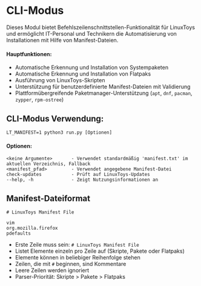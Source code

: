 # CLI-Modus

Dieses Modul bietet Befehlszeilenschnittstellen-Funktionalität für LinuxToys und ermöglicht IT-Personal 
und Technikern die Automatisierung von Installationen mit Hilfe von Manifest-Dateien.

#### Hauptfunktionen:
- Automatische Erkennung und Installation von Systempaketen
- Automatische Erkennung und Installation von Flatpaks
- Ausführung von LinuxToys-Skripten
- Unterstützung für benutzerdefinierte Manifest-Dateien mit Validierung
- Plattformübergreifende Paketmanager-Unterstützung (`apt`, `dnf`, `pacman`, `zypper`, `rpm-ostree`)

## CLI-Modus Verwendung:
```
LT_MANIFEST=1 python3 run.py [Optionen]
```

#### Optionen:
    <keine Argumente>       - Verwendet standardmäßig 'manifest.txt' im aktuellen Verzeichnis, Fallback
    <manifest_pfad>         - Verwendet angegebene Manifest-Datei
    check-updates           - Prüft auf LinuxToys-Updates
    --help, -h              - Zeigt Nutzungsinformationen an

## Manifest-Dateiformat
```
# LinuxToys Manifest File

vim
org.mozilla.firefox
pdefaults
```

- Erste Zeile muss sein: `# LinuxToys Manifest File`
- Listet Elemente einzeln pro Zeile auf (Skripte, Pakete oder Flatpaks)
- Elemente können in beliebiger Reihenfolge stehen
- Zeilen, die mit `#` beginnen, sind Kommentare
- Leere Zeilen werden ignoriert
- Parser-Priorität: Skripte > Pakete > Flatpaks
